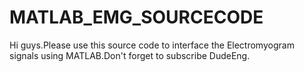 # MATLAB_EMG_SOURCECODE
Hi guys.Please use this source code to interface the Electromyogram signals using MATLAB.Don't forget to subscribe DudeEng. 
